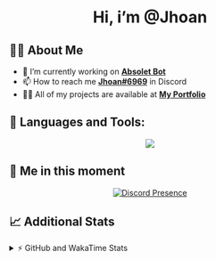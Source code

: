 <h1 align="center">Hi, i’m @Jhoan</h1>

## 🙋‍♂️ About Me

- 🔭 I’m currently working on **[Absolet Bot](https://strider.cloud)**
- 📫 How to reach me **[Jhoan#6969](https://jhoan.monster/)** in Discord
- 👨‍💻 All of my projects are available at **[My Portfolio](https://jhoan.monster)**

## 🚀 Languages and Tools:
<p align="center">
  <a href="https://skillicons.dev">
    <img src="https://skillicons.dev/icons?i=js,ts,html,css,bootstrap,nodejs,express,vscode,neovim,vim,atom,cloudflare,git,github,discord,bots,linux,mongodb,nginx,redis,wordpress,heroku&perline=11" />
  </a>
</p>
  
## 👤 Me in this moment
<p align="center">
    <a href="https://discord.com/users/612460795124776960" target="_blank" rel="nofollow">
        <img src="https://lanyard-profile-readme.vercel.app/api/612460795124776960?idleMessage=Probably%20coding%20Absolet..." alt="Discord Presence" align="center">
    </a>
</p>

## 📈 Additional Stats
<details>
    <summary>⚡ GitHub and WakaTime Stats</summary>
    <br/>

<!--START_SECTION:waka-->
![Code Time](http://img.shields.io/badge/Code%20Time-453%20hrs%2022%20mins-blue)

**🐱 My GitHub Data** 

> 🏆 922 Contributions in the Year 2022
 > 
> 📦 168.0 kB Used in GitHub's Storage 
 > 
> 💼 Opted to Hire
 > 
> 📜 4 Public Repositories 
 > 
> 🔑 34 Private Repositories  
 > 
**I'm an Early 🐤** 

```text
🌞 Morning    83 commits     ██░░░░░░░░░░░░░░░░░░░░░░░   11.29% 
🌆 Daytime    336 commits    ███████████░░░░░░░░░░░░░░   45.71% 
🌃 Evening    287 commits    █████████░░░░░░░░░░░░░░░░   39.05% 
🌙 Night      29 commits     █░░░░░░░░░░░░░░░░░░░░░░░░   3.95%

```
📅 **I'm Most Productive on Monday** 

```text
Monday       135 commits    ████░░░░░░░░░░░░░░░░░░░░░   18.37% 
Tuesday      115 commits    ████░░░░░░░░░░░░░░░░░░░░░   15.65% 
Wednesday    130 commits    ████░░░░░░░░░░░░░░░░░░░░░   17.69% 
Thursday     75 commits     ██░░░░░░░░░░░░░░░░░░░░░░░   10.2% 
Friday       84 commits     ██░░░░░░░░░░░░░░░░░░░░░░░   11.43% 
Saturday     131 commits    ████░░░░░░░░░░░░░░░░░░░░░   17.82% 
Sunday       65 commits     ██░░░░░░░░░░░░░░░░░░░░░░░   8.84%

```


📊 **This Week I Spent My Time On** 

```text
⌚︎ Time Zone: America/Bogota

💬 Programming Languages: 
JavaScript               53 mins             ████████████████████████░   96.53% 
YAML                     1 min               ░░░░░░░░░░░░░░░░░░░░░░░░░   2.59% 
JSON                     0 secs              ░░░░░░░░░░░░░░░░░░░░░░░░░   0.88%

🔥 Editors: 
VS Code                  55 mins             █████████████████████████   100.0%

🐱‍💻 Projects: 
Absolet-Bot              55 mins             █████████████████████████   100.0%

💻 Operating System: 
Linux                    55 mins             █████████████████████████   100.0%

```

**I Mostly Code in JavaScript** 

```text
JavaScript               16 repos            ████████████████░░░░░░░░░   66.67% 
Java                     3 repos             ███░░░░░░░░░░░░░░░░░░░░░░   12.5% 
TypeScript               2 repos             ██░░░░░░░░░░░░░░░░░░░░░░░   8.33% 
Shell                    1 repo              █░░░░░░░░░░░░░░░░░░░░░░░░   4.17% 
CSS                      1 repo              █░░░░░░░░░░░░░░░░░░░░░░░░   4.17%

```



 Last Updated on 22/10/2022 05:00:34 UTC
<!--END_SECTION:waka-->
</details>
